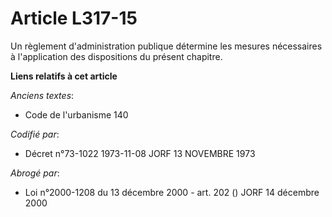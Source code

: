 # Article L317-15

Un règlement d'administration publique détermine les mesures nécessaires à l'application des dispositions du présent
chapitre.

**Liens relatifs à cet article**

_Anciens textes_:

  - Code de l'urbanisme 140

_Codifié par_:

  - Décret n°73-1022 1973-11-08 JORF 13 NOVEMBRE 1973

_Abrogé par_:

  - Loi n°2000-1208 du 13 décembre 2000 - art. 202 () JORF 14 décembre 2000
